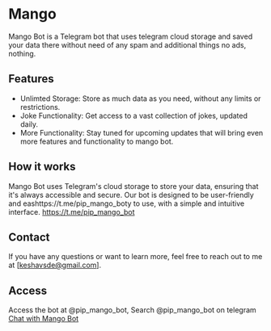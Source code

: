 # Mango

Mango Bot is a Telegram bot that uses telegram cloud storage and saved your data there without need of any spam and additional things no ads, nothing.

## Features

* Unlimted Storage: Store as much data as you need, without any limits or restrictions.
* Joke Functionality: Get access to a vast collection of jokes, updated daily.
* More Functionality: Stay tuned for upcoming updates that will bring even more features and functionality to mango bot.

## How it works

Mango Bot uses Telegram's cloud storage to store your data, ensuring that it's always accessible and secure. Our bot is designed to be user-friendly and eashttps://t.me/pip_mango_boty to use, with a simple and intuitive interface.
https://t.me/pip_mango_bot
## Contact

If you have any questions or want to learn more, feel free to reach out to me at [keshavsde@gmail.com].

## Access 

Access the bot at @pip_mango_bot, Search @pip_mango_bot on telegram 
[Chat with Mango Bot](https://t.me/pip_mango_bot)
